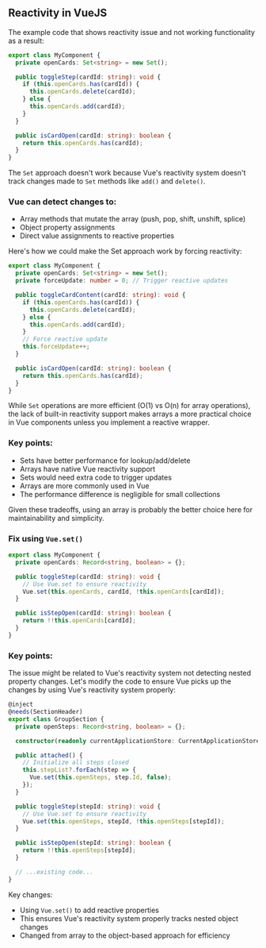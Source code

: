 ## Reactivity in VueJS

The example code that shows reactivity issue and not working functionality as a result:
```ts
export class MyComponent {
  private openCards: Set<string> = new Set();

  public toggleStep(cardId: string): void {
    if (this.openCards.has(cardId)) {
      this.openCards.delete(cardId);
    } else {
      this.openCards.add(cardId);
    }
  }

  public isCardOpen(cardId: string): boolean {
    return this.openCards.has(cardId);
  }
}
```

The `Set` approach doesn't work because Vue's reactivity system doesn't track changes made to `Set` methods like `add()` and `delete()`.

### Vue can detect changes to:

- Array methods that mutate the array (push, pop, shift, unshift, splice)
- Object property assignments
- Direct value assignments to reactive properties

Here's how we could make the Set approach work by forcing reactivity:

```ts
export class MyComponent {
  private openCards: Set<string> = new Set();
  private forceUpdate: number = 0; // Trigger reactive updates

  public toggleCardContent(cardId: string): void {
    if (this.openCards.has(cardId)) {
      this.openCards.delete(cardId);
    } else {
      this.openCards.add(cardId);
    }
    // Force reactive update
    this.forceUpdate++;
  }

  public isCardOpen(cardId: string): boolean {
    return this.openCards.has(cardId);
  }
}
```

While `Set` operations are more efficient (O(1) vs O(n) for array operations), the lack of built-in reactivity support makes arrays a more practical choice in Vue components unless you implement a reactive wrapper.

### Key points:

- Sets have better performance for lookup/add/delete
- Arrays have native Vue reactivity support
- Sets would need extra code to trigger updates
- Arrays are more commonly used in Vue
- The performance difference is negligible for small collections

Given these tradeoffs, using an array is probably the better choice here for maintainability and simplicity.

### Fix using `Vue.set()`

```ts
export class MyComponent {
  private openCards: Record<string, boolean> = {};

  public toggleStep(cardId: string): void {
    // Use Vue.set to ensure reactivity
    Vue.set(this.openCards, cardId, !this.openCards[cardId]);
  }

  public isStepOpen(cardId: string): boolean {
    return !!this.openCards[cardId];
  }
}
```

### Key points:

The issue might be related to Vue's reactivity system not detecting nested property changes. Let's modify the code to ensure Vue picks up the changes by using Vue's reactivity system properly:

````typescript
@inject
@needs(SectionHeader)
export class GroupSection {
  private openSteps: Record<string, boolean> = {};

  constructor(readonly currentApplicationStore: CurrentApplicationStore) {}

  public attached() {
    // Initialize all steps closed
    this.stepList?.forEach(step => {
      Vue.set(this.openSteps, step.Id, false);
    });
  }

  public toggleStep(stepId: string): void {
    // Use Vue.set to ensure reactivity
    Vue.set(this.openSteps, stepId, !this.openSteps[stepId]);
  }

  public isStepOpen(stepId: string): boolean {
    return !!this.openSteps[stepId];
  }

  // ...existing code...
}
````

Key changes:
- Using `Vue.set()` to add reactive properties
- This ensures Vue's reactivity system properly tracks nested object changes
- Changed from array to the object-based approach for efficiency
